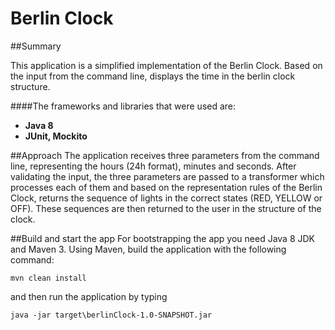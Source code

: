 Berlin Clock
============

##Summary

This application is a simplified implementation of the Berlin Clock. Based on the input from the command line, displays the time in the berlin clock structure.

####The frameworks and libraries that were used are:
* **Java 8**
* **JUnit, Mockito**


##Approach
The application receives three parameters from the command line, representing the hours (24h format), minutes and seconds. After validating the input, the three parameters are passed to a transformer which processes each of them and based on the representation rules of the Berlin Clock, returns the sequence of lights in the correct states (RED, YELLOW or OFF). These sequences are then returned to the user in the structure of the clock.


##Build and start the app
For bootstrapping the app you need Java 8 JDK and Maven 3.
Using Maven, build the application with the following command:
```
mvn clean install
```
and then run the application by typing
```
java -jar target\berlinClock-1.0-SNAPSHOT.jar
```